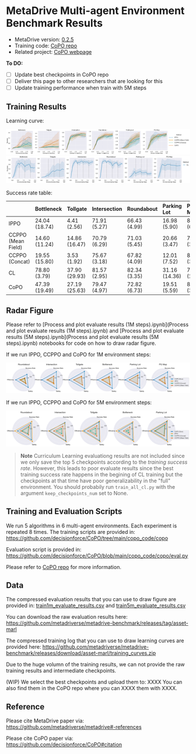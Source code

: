 # MetaDrive Multi-agent Environment Benchmark Results



* MetaDrive version: [0.2.5](https://github.com/metadriverse/metadrive/tree/releases/0.2.5)
* Training code: [CoPO repo](https://github.com/decisionforce/CoPO)
* Related project: [CoPO webpage](https://decisionforce.github.io/CoPO/)

**To DO:**

- [ ] Update best checkpoints in CoPO repo
- [ ] Deliver this page to other researchers that are looking for this
- [ ] Update training performance when train with 5M steps

## Training Results

Learning curve:

![](figs/learning_curve.png)
![](figs/cl_learning_curve.png)

Success rate table:

|                    | Bottleneck    | Tollgate      | Intersection   | Roundabout   | Parking Lot   | PG Map        |
|:-------------------|:--------------|:--------------|:---------------|:-------------|:--------------|:--------------|
| IPPO               | 24.04 (18.74) | 4.41 (2.56)   | 71.91 (5.27)   | 66.43 (4.99) | 16.98 (5.90)  | 81.81 (6.50)  |
| CCPPO (Mean Field) | 14.60 (11.24) | 14.86 (16.47) | 70.79 (6.29)   | 71.03 (5.45) | 20.66 (3.47)  | 79.56 (3.92)  |
| CCPPO (Concat)     | 19.55 (15.80) | 3.53 (1.92)   | 75.67 (3.18)   | 67.82 (4.09) | 12.01 (7.52)  | 80.21 (3.58)  |
| CL                 | 78.80 (3.79)  | 37.90 (29.93) | 81.57 (2.95)   | 82.34 (3.35) | 31.16 (14.36) | 77.82 (24.85) |
| CoPO               | 47.39 (19.49) | 27.19 (25.63) | 79.47 (4.97)   | 72.82 (6.73) | 19.51 (5.59)  | 83.40 (3.13)  |


## Radar Figure


Please refer to [Process and plot evaluate results (1M steps).ipynb](Process and plot evaluate results (1M steps).ipynb) and
[Process and plot evaluate results (5M steps).ipynb](Process and plot evaluate results (5M steps).ipynb) notebooks for code on how to draw radar figure.

If we run IPPO, CCPPO and CoPO for 1M environment steps:

![](figs/evaluate_result_1m.png)

If we run IPPO, CCPPO and CoPO for 5M environment steps:

![](figs/evaluate_result_5m.png)

> **Note**
> Curriculum Learning evaluationg results are not included since we only save the top 5 checkpoints according to the *training success rate*. However, this leads to poor evaluate results since the best training success rate happens in the begining of CL training but the checkpoints at that time have poor generalizability in the "full" environment. You should probabily run `train_all_cl.py` with the argument `keep_checkpoints_num` set to None.
> 

## Training and Evaluation Scripts


We run 5 algorithms in 6 multi-agent environments. Each experiment is repeated 8 times. The training scripts are provided in:  https://github.com/decisionforce/CoPO/tree/main/copo_code/copo

Evaluation script is provided in:  https://github.com/decisionforce/CoPO/blob/main/copo_code/copo/eval.py

Please refer to [CoPO repo](https://decisionforce.github.io/CoPO/) for more information.



## Data

The compressed evaluation results that you can use to draw figure are provided in: [train1m_evaluate_results.csv](train1m_evaluate_results.csv) and [train5m_evaluate_results.csv](train5m_evaluate_results.csv)

You can download the raw evaluation results here:  https://github.com/metadriverse/metadrive-benchmark/releases/tag/asset-marl

The compressed training log that you can use to draw learning curves are provided here: 
https://github.com/metadriverse/metadrive-benchmark/releases/download/asset-marl/training_curves.zip


Due to the huge volumn of the training results, we can not provide the raw training results and intermediate checkpoints.


(WIP) We select the best checkpoints and upload them to:  XXXX  You can also find them in the CoPO repo where you can XXXX them with XXXX.



## Reference

Please cite MetaDrive paper via: https://github.com/metadriverse/metadrive#-references

Please cite CoPO paper via: https://github.com/decisionforce/CoPO#citation

